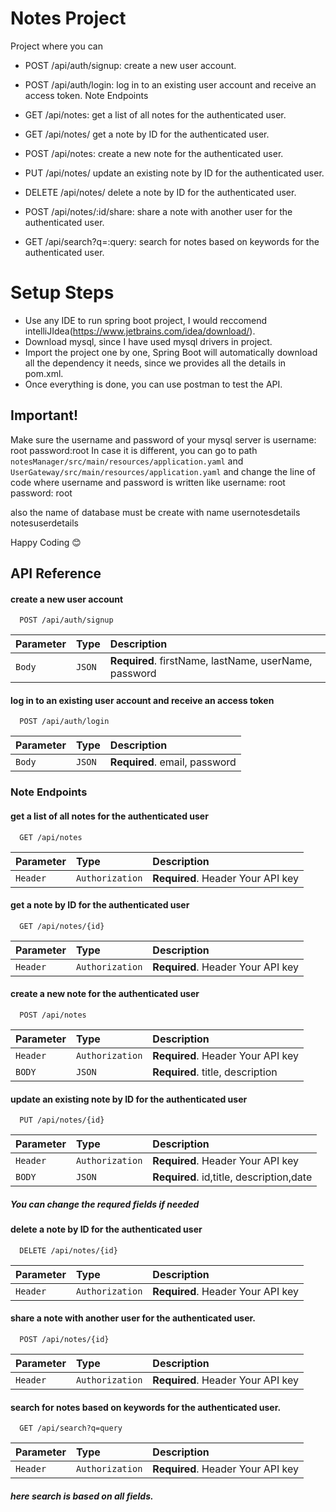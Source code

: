 
# Notes Project

Project where you can 

* POST /api/auth/signup: create a new user account.
* POST /api/auth/login: log in to an existing user account and receive an access token.
Note Endpoints

* GET /api/notes: get a list of all notes for the authenticated user.
* GET /api/notes/ get a note by ID for the authenticated user.
* POST /api/notes: create a new note for the authenticated user.
* PUT /api/notes/ update an existing note by ID for the authenticated user.
* DELETE /api/notes/ delete a note by ID for the authenticated user.
* POST /api/notes/:id/share: share a note with another user for the authenticated user.
* GET /api/search?q=:query: search for notes based on keywords for the authenticated user.


# Setup Steps

* Use any IDE to run spring boot project, I would reccomend intelliJIdea(https://www.jetbrains.com/idea/download/).
* Download mysql, since I have used mysql drivers in project.
* Import the project one by one, Spring Boot will automatically download all the dependency it needs, since we provides all the details in pom.xml.
* Once everything is done, you can use postman to test the API.

## Important!

Make sure the username and password of your mysql server is 
username: root
password:root
In case it is different, you can go to path ```notesManager/src/main/resources/application.yaml``` and ```UserGateway/src/main/resources/application.yaml``` and change the line of code where username and password is written like 
    username: root
    password: root

also the name of database must be create with name
usernotesdetails
notesuserdetails

Happy Coding 😊
## API Reference

#### create a new user account

```http
  POST /api/auth/signup
```

| Parameter | Type     | Description                |
| :-------- | :------- | :------------------------- |
| `Body` | `JSON` | **Required**. firstName, lastName, userName, password |

#### log in to an existing user account and receive an access token

```http
  POST /api/auth/login
```

| Parameter | Type     | Description                       |
| :-------- | :------- | :-------------------------------- |
| `Body`      | `JSON` | **Required**. email, password |

### Note Endpoints
#### get a list of all notes for the authenticated user

```http
  GET /api/notes
```

| Parameter | Type     | Description                       |
| :-------- | :------- | :-------------------------------- |
| `Header` | `Authorization` | **Required**. Header Your API key |

#### get a note by ID for the authenticated user

```http
  GET /api/notes/{id}
```

| Parameter | Type     | Description                       |
| :-------- | :------- | :-------------------------------- |
| `Header` | `Authorization` | **Required**. Header Your API key |

#### create a new note for the authenticated user

```http
  POST /api/notes
```

| Parameter | Type     | Description                       |
| :-------- | :------- | :-------------------------------- |
| `Header` | `Authorization` | **Required**. Header Your API key |
| `BODY` | `JSON` | **Required**. title, description |

#### update an existing note by ID for the authenticated user

```http
  PUT /api/notes/{id}
```

| Parameter | Type     | Description                       |
| :-------- | :------- | :-------------------------------- |
| `Header` | `Authorization` | **Required**. Header Your API key |
| `BODY` | `JSON` | **Required**. id,title, description,date |

##### You can change the requred fields if needed

#### delete a note by ID for the authenticated user

```http
  DELETE /api/notes/{id}
```

| Parameter | Type     | Description                       |
| :-------- | :------- | :-------------------------------- |
| `Header` | `Authorization` | **Required**. Header Your API key |


#### share a note with another user for the authenticated user.

```http
  POST /api/notes/{id}
```

| Parameter | Type     | Description                       |
| :-------- | :------- | :-------------------------------- |
| `Header` | `Authorization` | **Required**. Header Your API key |

#### search for notes based on keywords for the authenticated user.

```http
  GET /api/search?q=query
```

| Parameter | Type     | Description                       |
| :-------- | :------- | :-------------------------------- |
| `Header` | `Authorization` | **Required**. Header Your API key |

##### here search is based on all fields.
